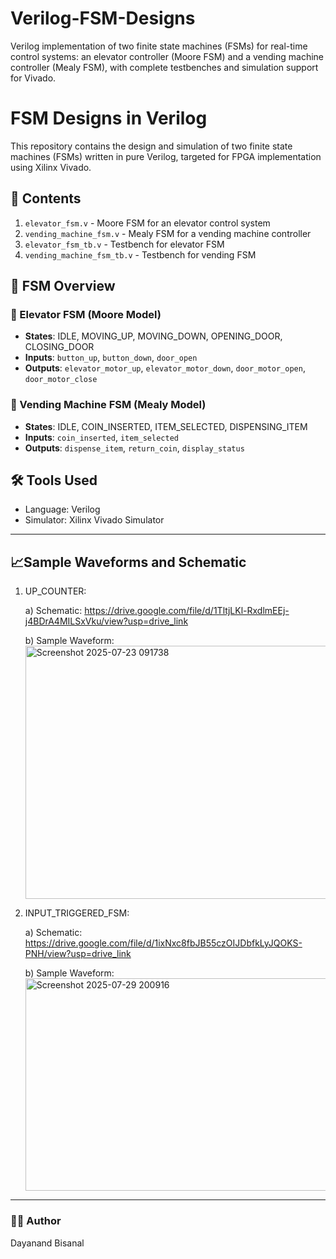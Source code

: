 # Verilog-FSM-Designs
Verilog implementation of two finite state machines (FSMs) for real-time control systems: an elevator controller (Moore FSM) and a vending machine controller (Mealy FSM), with complete testbenches and simulation support for Vivado.

# FSM Designs in Verilog

This repository contains the design and simulation of two finite state machines (FSMs) written in pure Verilog, targeted for FPGA implementation using Xilinx Vivado.

## 📁 Contents

1. `elevator_fsm.v` - Moore FSM for an elevator control system
2. `vending_machine_fsm.v` - Mealy FSM for a vending machine controller
3. `elevator_fsm_tb.v` - Testbench for elevator FSM
4. `vending_machine_fsm_tb.v` - Testbench for vending FSM

## 🧠 FSM Overview

### 🚦 Elevator FSM (Moore Model)
- **States**: IDLE, MOVING_UP, MOVING_DOWN, OPENING_DOOR, CLOSING_DOOR
- **Inputs**: `button_up`, `button_down`, `door_open`
- **Outputs**: `elevator_motor_up`, `elevator_motor_down`, `door_motor_open`, `door_motor_close`

### 🥤 Vending Machine FSM (Mealy Model)
- **States**: IDLE, COIN_INSERTED, ITEM_SELECTED, DISPENSING_ITEM
- **Inputs**: `coin_inserted`, `item_selected`
- **Outputs**: `dispense_item`, `return_coin`, `display_status`

## 🛠️ Tools Used
- Language: Verilog 
- Simulator: Xilinx Vivado Simulator

---

## 📈Sample Waveforms and Schematic

1. UP_COUNTER:
   
   a) Schematic: https://drive.google.com/file/d/1TltjLKl-RxdlmEEj-j4BDrA4MILSxVku/view?usp=drive_link

   b) Sample Waveform:<img width="1511" height="405" alt="Screenshot 2025-07-23 091738" src="https://github.com/user-attachments/assets/49216d26-4ffc-44f3-a537-a27ad727f08c" />

   
3. INPUT_TRIGGERED_FSM:

   a) Schematic: https://drive.google.com/file/d/1ixNxc8fbJB55czOIJDbfkLyJQOKS-PNH/view?usp=drive_link
   
   b) Sample Waveform: <img width="1514" height="340" alt="Screenshot 2025-07-29 200916" src="https://github.com/user-attachments/assets/9eb752aa-6f90-4576-a1d5-8a88379ef6bb" />

   
---

### 👨‍💻 Author
Dayanand Bisanal
